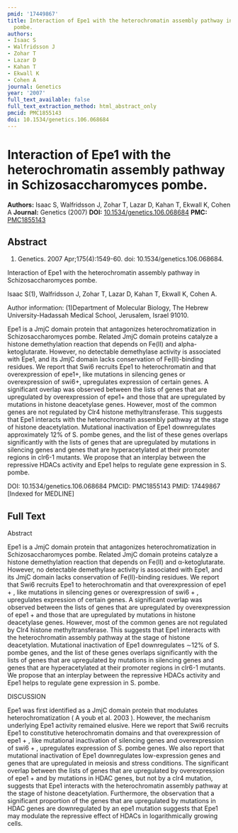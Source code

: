 ```yaml
---
pmid: '17449867'
title: Interaction of Epe1 with the heterochromatin assembly pathway in Schizosaccharomyces
  pombe.
authors:
- Isaac S
- Walfridsson J
- Zohar T
- Lazar D
- Kahan T
- Ekwall K
- Cohen A
journal: Genetics
year: '2007'
full_text_available: false
full_text_extraction_method: html_abstract_only
pmcid: PMC1855143
doi: 10.1534/genetics.106.068684
---
```


# Interaction of Epe1 with the heterochromatin assembly pathway in Schizosaccharomyces pombe.
**Authors:** Isaac S, Walfridsson J, Zohar T, Lazar D, Kahan T, Ekwall K, Cohen A
**Journal:** Genetics (2007)
**DOI:** [10.1534/genetics.106.068684](https://doi.org/10.1534/genetics.106.068684)
**PMC:** [PMC1855143](https://www.ncbi.nlm.nih.gov/pmc/articles/PMC1855143/)

## Abstract

1. Genetics. 2007 Apr;175(4):1549-60. doi: 10.1534/genetics.106.068684.

Interaction of Epe1 with the heterochromatin assembly pathway in 
Schizosaccharomyces pombe.

Isaac S(1), Walfridsson J, Zohar T, Lazar D, Kahan T, Ekwall K, Cohen A.

Author information:
(1)Department of Molecular Biology, The Hebrew University-Hadassah Medical 
School, Jerusalem, Israel 91010.

Epe1 is a JmjC domain protein that antagonizes heterochromatization in 
Schizosaccharomyces pombe. Related JmjC domain proteins catalyze a histone 
demethylation reaction that depends on Fe(II) and alpha-ketoglutarate. However, 
no detectable demethylase activity is associated with Epe1, and its JmjC domain 
lacks conservation of Fe(II)-binding residues. We report that Swi6 recruits Epe1 
to heterochromatin and that overexpression of epe1+, like mutations in silencing 
genes or overexpression of swi6+, upregulates expression of certain genes. A 
significant overlap was observed between the lists of genes that are upregulated 
by overexpression of epe1+ and those that are upregulated by mutations in 
histone deacetylase genes. However, most of the common genes are not regulated 
by Clr4 histone methyltransferase. This suggests that Epe1 interacts with the 
heterochromatin assembly pathway at the stage of histone deacetylation. 
Mutational inactivation of Epe1 downregulates approximately 12% of S. pombe 
genes, and the list of these genes overlaps significantly with the lists of 
genes that are upregulated by mutations in silencing genes and genes that are 
hyperacetylated at their promoter regions in clr6-1 mutants. We propose that an 
interplay between the repressive HDACs activity and Epe1 helps to regulate gene 
expression in S. pombe.

DOI: 10.1534/genetics.106.068684
PMCID: PMC1855143
PMID: 17449867 [Indexed for MEDLINE]

## Full Text

Abstract

Epe1 is a JmjC domain protein that antagonizes heterochromatization in Schizosaccharomyces pombe. Related JmjC domain proteins catalyze a histone demethylation reaction that depends on Fe(II) and α-ketoglutarate. However, no detectable demethylase activity is associated with Epe1, and its JmjC domain lacks conservation of Fe(II)-binding residues. We report that Swi6 recruits Epe1 to heterochromatin and that overexpression of epe1 + , like mutations in silencing genes or overexpression of swi6 + , upregulates expression of certain genes. A significant overlap was observed between the lists of genes that are upregulated by overexpression of epe1 + and those that are upregulated by mutations in histone deacetylase genes. However, most of the common genes are not regulated by Clr4 histone methyltransferase. This suggests that Epe1 interacts with the heterochromatin assembly pathway at the stage of histone deacetylation. Mutational inactivation of Epe1 downregulates ∼12% of S. pombe genes, and the list of these genes overlaps significantly with the lists of genes that are upregulated by mutations in silencing genes and genes that are hyperacetylated at their promoter regions in clr6-1 mutants. We propose that an interplay between the repressive HDACs activity and Epe1 helps to regulate gene expression in S. pombe.

DISCUSSION

Epe1 was first identified as a JmjC domain protein that modulates heterochromatization ( A youb et al. 2003 ). However, the mechanism underlying Epe1 activity remained elusive. Here we report that Swi6 recruits Epe1 to constitutive heterochromatin domains and that overexpression of epe1 + , like mutational inactivation of silencing genes and overexpression of swi6 + , upregulates expression of S. pombe genes. We also report that mutational inactivation of Epe1 downregulates low-expression genes and genes that are upregulated in meiosis and stress conditions. The significant overlap between the lists of genes that are upregulated by overexpression of epe1 + and by mutations in HDAC genes, but not by a clr4 mutation, suggests that Epe1 interacts with the heterochromatin assembly pathway at the stage of histone deacetylation. Furthermore, the observation that a significant proportion of the genes that are upregulated by mutations in HDAC genes are downregulated by an epe1 mutation suggests that Epe1 may modulate the repressive effect of HDACs in logarithmically growing cells.
